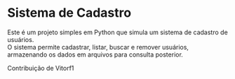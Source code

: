 # Sistema de Cadastro

Este é um projeto simples em Python que simula um sistema de cadastro de usuários.  
O sistema permite cadastrar, listar, buscar e remover usuários, armazenando os dados em arquivos para consulta posterior.

Contribuição de Vitorf1
